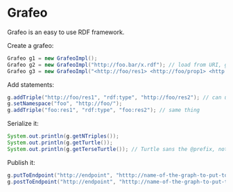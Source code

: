 Grafeo
======

Grafeo is an easy to use RDF framework.

Create a grafeo:
```java
Grafeo g1 = new GrafeoImpl();
Grafeo g2 = new GrafeoImpl("http://foo.bar/x.rdf"); // load from URI, guess format
Grafeo g3 = new GrafeoImpl("<http://foo/res1> <http://foo/prop1> <http://foo/res2>", true); // load from String, guess format
```

Add statements:
```java
g.addTriple("http://foo/res1", "rdf:type", "http://foo/res2"); // can use URI or qname, common prefixes pre-defined
g.setNamespace("foo", "http://foo/");
g.addTriple("foo:res1", "rdf:type", "foo:res2"); // same thing
```

Serialize it:
```java
System.out.println(g.getNTriples());
System.out.println(g.getTurtle());
System.out.println(g.getTerseTurtle()); // Turtle sans the @prefix, not valid but easier to read
```

Publish it:
```java
g.putToEndpoint("http://endpoint", "htttp://name-of-the-graph-to-put-to"); // this empties the graph first
g.postToEndpoint("http://endpoint", "htttp://name-of-the-graph-to-put-to"); // this adds the statements to the graph
```


